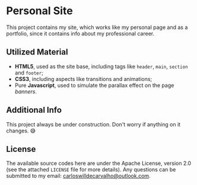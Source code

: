 # Personal Site

This project contains my site, which works like my personal page and as a portfolio, since it contains info about my professional career.

## Utilized Material

- **HTML5**, used as the site base, including tags like `header`, `main`, `section` and `footer`;
- **CSS3**, including aspects like transitions and animations;
- Pure **Javascript**, used to simulate the parallax effect on the page _banners_.

## Additional Info

This project always be under construction. Don't worry if anything on it changes. 😅

## License

The available source codes here are under the Apache License, version 2.0 (see the attached `LICENSE` file for more details). Any questions can be submitted to my email: carloswilldecarvalho@outlook.com.